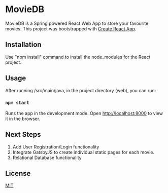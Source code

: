 # MovieDB

MovieDB is a Spring powered React Web App to store your favourite movies.
This project was bootstrapped with [Create React App](https://github.com/facebook/create-react-app).

## Installation
Use "npm install" command to install the node_modules for the React project.

## Usage

After running /src/main/java, in the project directory (web), you can run:
### `npm start`

Runs the app in the development mode.
Open [http://localhost:8000](http://localhost:8000) to view it in the browser.

## Next Steps

1. Add User Registration/Login functionality
2. Integrate GatsbyJS to create individual static pages for each movie.
3. Relational Database functionality

## License
[MIT](https://choosealicense.com/licenses/mit/)
